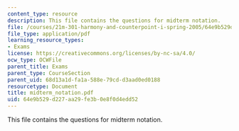 ```yaml
---
content_type: resource
description: This file contains the questions for midterm notation.
file: /courses/21m-301-harmony-and-counterpoint-i-spring-2005/64e9b529d227aa29fe3b0e8f0d4edd52_midterm_notation.pdf
file_type: application/pdf
learning_resource_types:
- Exams
license: https://creativecommons.org/licenses/by-nc-sa/4.0/
ocw_type: OCWFile
parent_title: Exams
parent_type: CourseSection
parent_uid: 68d13a1d-fa1a-588e-79cd-d3aad0ed0188
resourcetype: Document
title: midterm_notation.pdf
uid: 64e9b529-d227-aa29-fe3b-0e8f0d4edd52
---
```

This file contains the questions for midterm notation.